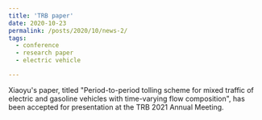 ```yaml
---
title: 'TRB paper'
date: 2020-10-23
permalink: /posts/2020/10/news-2/
tags:
  - conference
  - research paper
  - electric vehicle

---
```


Xiaoyu's paper, titled "Period-to-period tolling scheme for mixed traffic of electric and gasoline vehicles with time-varying flow composition", has been accepted for presentation at the TRB 2021 Annual Meeting.